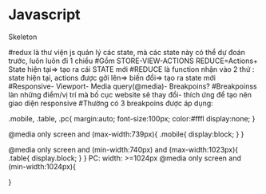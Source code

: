 # Javascript

Skeleton

#redux là thư viện js quản lý các state, mà các state này có thể dự đoán trước, luôn luôn đi 1 chiều
#Gồm STORE-VIEW-ACTIONS
REDUCE=Actions+ State hiện tại=> tạo ra cái STATE mới
#REDUCE là function nhận vào 2 thứ : state hiện tại, actions được gởi lên=> biến đổi=> tạo ra state mới
#Responsive- Viewport- Media query(@media)- Breakpoins?
#Breakpoinss làn những điểm/vị trí mà bố cục website sẽ thay đổi- thích ứng để tạo nên giao diện responsive
#Thường có 3 breakpoins được áp dụng:

.mobile,
.table,
.pc{
margin:auto;
font-size:100px;
color:#fffl
display:none;
}

<!-- Mobile: width< 740px -->

@media only screen and (max-width:739px){
.mobile{
display:block;
}
}

<!-- Tablet: width>=740px and width<1024px -->

@media only screen and (min-width:740px) and (max-width:1023px){
.table{
display.block;
}
}
PC: width: >=1024px
@media only screen and (min-width:1024px){

}
